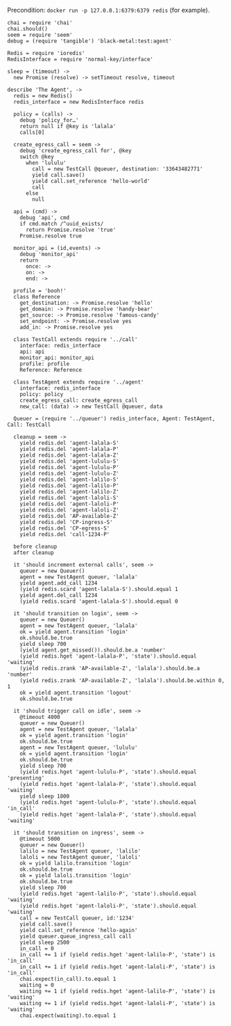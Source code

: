 Precondition: `docker run -p 127.0.0.1:6379:6379 redis` (for example).

    chai = require 'chai'
    chai.should()
    seem = require 'seem'
    debug = (require 'tangible') 'black-metal:test:agent'

    Redis = require 'ioredis'
    RedisInterface = require 'normal-key/interface'

    sleep = (timeout) ->
      new Promise (resolve) -> setTimeout resolve, timeout

    describe 'The Agent', ->
      redis = new Redis()
      redis_interface = new RedisInterface redis

      policy = (calls) ->
        debug 'policy_for…'
        return null if @key is 'lalala'
        calls[0]

      create_egress_call = seem ->
        debug 'create_egress_call for', @key
        switch @key
          when 'lululu'
            call = new TestCall @queuer, destination: '33643482771'
            yield call.save()
            yield call.set_reference 'hello-world'
            call
          else
            null

      api = (cmd) ->
        debug 'api', cmd
        if cmd.match /^uuid_exists/
          return Promise.resolve 'true'
        Promise.resolve true

      monitor_api = (id,events) ->
        debug 'monitor_api'
        return
          once: ->
          on: ->
          end: ->

      profile = 'booh!'
      class Reference
        get_destination: -> Promise.resolve 'hello'
        get_domain: -> Promise.resolve 'handy-bear'
        get_source: -> Promise.resolve 'famous-candy'
        set_endpoint: -> Promise.resolve yes
        add_in: -> Promise.resolve yes

      class TestCall extends require '../call'
        interface: redis_interface
        api: api
        monitor_api: monitor_api
        profile: profile
        Reference: Reference

      class TestAgent extends require '../agent'
        interface: redis_interface
        policy: policy
        create_egress_call: create_egress_call
        new_call: (data) -> new TestCall @queuer, data

      Queuer = (require '../queuer') redis_interface, Agent: TestAgent, Call: TestCall

      cleanup = seem ->
        yield redis.del 'agent-lalala-S'
        yield redis.del 'agent-lalala-P'
        yield redis.del 'agent-lalala-Z'
        yield redis.del 'agent-lululu-S'
        yield redis.del 'agent-lululu-P'
        yield redis.del 'agent-lululu-Z'
        yield redis.del 'agent-lalilo-S'
        yield redis.del 'agent-lalilo-P'
        yield redis.del 'agent-lalilo-Z'
        yield redis.del 'agent-laloli-S'
        yield redis.del 'agent-laloli-P'
        yield redis.del 'agent-laloli-Z'
        yield redis.del 'AP-available-Z'
        yield redis.del 'CP-ingress-S'
        yield redis.del 'CP-egress-S'
        yield redis.del 'call-1234-P'

      before cleanup
      after cleanup

      it 'should increment external calls', seem ->
        queuer = new Queuer()
        agent = new TestAgent queuer, 'lalala'
        yield agent.add_call 1234
        (yield redis.scard 'agent-lalala-S').should.equal 1
        yield agent.del_call 1234
        (yield redis.scard 'agent-lalala-S').should.equal 0

      it 'should transition on login', seem ->
        queuer = new Queuer()
        agent = new TestAgent queuer, 'lalala'
        ok = yield agent.transition 'login'
        ok.should.be.true
        yield sleep 700
        (yield agent.get_missed()).should.be.a 'number'
        (yield redis.hget 'agent-lalala-P', 'state').should.equal 'waiting'
        (yield redis.zrank 'AP-available-Z', 'lalala').should.be.a 'number'
        (yield redis.zrank 'AP-available-Z', 'lalala').should.be.within 0, 1
        ok = yield agent.transition 'logout'
        ok.should.be.true

      it 'should trigger call on idle', seem ->
        @timeout 4000
        queuer = new Queuer()
        agent = new TestAgent queuer, 'lalala'
        ok = yield agent.transition 'login'
        ok.should.be.true
        agent = new TestAgent queuer, 'lululu'
        ok = yield agent.transition 'login'
        ok.should.be.true
        yield sleep 700
        (yield redis.hget 'agent-lululu-P', 'state').should.equal 'presenting'
        (yield redis.hget 'agent-lalala-P', 'state').should.equal 'waiting'
        yield sleep 1800
        (yield redis.hget 'agent-lululu-P', 'state').should.equal 'in_call'
        (yield redis.hget 'agent-lalala-P', 'state').should.equal 'waiting'

      it 'should transition on ingress', seem ->
        @timeout 5000
        queuer = new Queuer()
        lalilo = new TestAgent queuer, 'lalilo'
        laloli = new TestAgent queuer, 'laloli'
        ok = yield lalilo.transition 'login'
        ok.should.be.true
        ok = yield laloli.transition 'login'
        ok.should.be.true
        yield sleep 700
        (yield redis.hget 'agent-lalilo-P', 'state').should.equal 'waiting'
        (yield redis.hget 'agent-laloli-P', 'state').should.equal 'waiting'
        call = new TestCall queuer, id:'1234'
        yield call.save()
        yield call.set_reference 'hello-again'
        yield queuer.queue_ingress_call call
        yield sleep 2500
        in_call = 0
        in_call += 1 if (yield redis.hget 'agent-lalilo-P', 'state') is 'in_call'
        in_call += 1 if (yield redis.hget 'agent-laloli-P', 'state') is 'in_call'
        chai.expect(in_call).to.equal 1
        waiting = 0
        waiting += 1 if (yield redis.hget 'agent-lalilo-P', 'state') is 'waiting'
        waiting += 1 if (yield redis.hget 'agent-laloli-P', 'state') is 'waiting'
        chai.expect(waiting).to.equal 1
